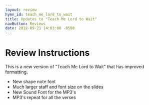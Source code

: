 ```yaml
---
layout: review
hymn_id: teach_me_lord_to_wait
title: Updates to "Teach Me Lord to Wait"
navButton: Reviews
date: 2018-09-21 14:03:00 -0500
---
```

# Review Instructions

This is a new version of "Teach Me Lord to Wait" that has improved formatting.

- New shape note font
- Much larger staff and font size on the slides
- New Sound Font for the MP3's
- MP3's repeat for all the verses
